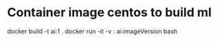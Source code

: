 # Container image centos to build ml


docker build -t ai:1 .
docker run -it -v <machine dir>:<container dir> ai:imageVersion bash
